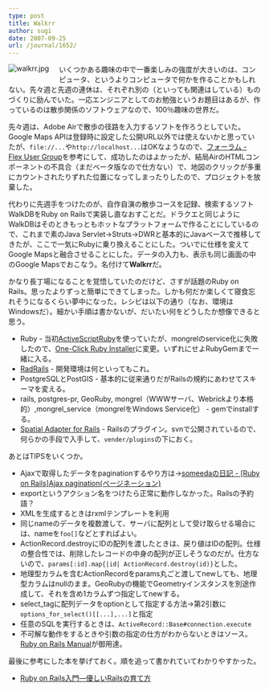 ```yaml
---
type: post
title: Walkrr
author: sugi
date: 2007-09-25
url: /journal/1652/
---
```

<span class="mt-enclosure mt-enclosure-image"><img alt="walkrr.jpg" src="http://i0.wp.com/asharpminor.com/images/walkrr.jpg?resize=304%2C357" class="alignleft" style="float: left; margin: 0 20px 20px 0;" data-recalc-dims="1" /></span>

いくつかある趣味の中で一番楽しみの強度が大きいのは、コンピュータ、というよりコンピュータで何かを作ることかもしれない。先々週と先週の連休は、それぞれ別の（といっても関連はしている）ものづくりに励んでいた。一応エンジニアとしてのお勉強というお題目はあるが、作っているのは散歩関係のソフトウェアなので、100％趣味の世界だ。

先々週は、Adobe Airで散歩の径路を入力するソフトを作ろうとしていた。Google Maps APIは登録時に設定した公開URL以外では使えないかと思っていたが、`file://...`や`http://localhost...`はOKなようなので、<a href="http://www.fxug.net/modules/xhnewbb/viewtopic.php?topic_id=908&forum=14&post_id=3713" onclick="_gaq.push(['_trackEvent', 'outbound-article', 'http://www.fxug.net/modules/xhnewbb/viewtopic.php?topic_id=908&forum=14&post_id=3713', 'フォーラム - Flex User Group']);" title="フォーラム - Flex User Group">フォーラム - Flex User Group</a>を参考にして、成功したのはよかったが、結局AirのHTMLコンポーネントの不具合（まだベータ版なので仕方ない）で、地図のクリックが多重にカウントされたりずれた位置になってしまったりしたので、プロジェクトを放棄した。

代わりに先週手をつけたのが、自作自演の散歩コースを記録、検索するソフトWalkDBをRuby on Railsで実装し直なおすことだ。ドラクエと同じようにWalkDBはそのときもっともホットなプラットフォームで作ることにしているので、これまで素のJava Servlet→Struts→DWRと基本的にJavaベースで推移してきたが、ここで一気にRubyに乗り換えることにした。ついでに仕様を変えてGoogle Mapsと融合させることにした。データの入力も、表示も同じ画面の中のGoogle Mapsでおこなう。名付けて**Walkrr**だ。

かなり長丁場になることを覚悟していたのだけど、さすが話題のRuby on Rails。思ったよりずっと簡単にできてしまった。しかも何だか楽しくて寝食忘れそうになるくらい夢中になった。レシピは以下の通り（なお、環境はWindowsだ）。細かい手順は書かないが、だいたい何をどうしたか想像できると思う。

  * Ruby - 当初<a href="http://arton.hp.infoseek.co.jp/indexj.html" onclick="_gaq.push(['_trackEvent', 'outbound-article', 'http://arton.hp.infoseek.co.jp/indexj.html', 'ActiveScriptRuby']);" >ActiveScriptRuby</a>を使っていたが、mongrelのservice化に失敗したので、<a href="http://rubyforge.org/projects/rubyinstaller/" onclick="_gaq.push(['_trackEvent', 'outbound-article', 'http://rubyforge.org/projects/rubyinstaller/', 'One-Click Ruby Installer']);" >One-Click Ruby Installer</a>に変更。いずれにせよRubyGemまで一緒に入る。
  * <a href="http://www.aptana.com/" onclick="_gaq.push(['_trackEvent', 'outbound-article', 'http://www.aptana.com/', 'RadRails']);" >RadRails</a> - 開発環境は何といってもこれ。
  * PostgreSQLとPostGIS - 基本的に従来通りだがRailsの規約にあわせてスキーマを変える。
  * rails, postgres-pr, GeoRuby, mongrel（WWWサーバ、Webrickより本格的）,mongrel_service（mongrelをWindows Service化） - gemでinstallする。
  * <a href="http://thepochisuperstarmegashow.com/projects/" onclick="_gaq.push(['_trackEvent', 'outbound-article', 'http://thepochisuperstarmegashow.com/projects/', 'Spatial Adapter for Rails']);" >Spatial Adapter for Rails</a> - Railsのプラグイン。svnで公開されているので、何らかの手段で入手して、`vender/plugins`の下におく。

あとはTIPSをいくつか。

  * Ajaxで取得したデータをpaginationするやり方は→<a href="http://d.hatena.ne.jp/someeda/20060408" onclick="_gaq.push(['_trackEvent', 'outbound-article', 'http://d.hatena.ne.jp/someeda/20060408', 'someedaの日記 - [Ruby on Rails]Ajax pagination(ページネーション)']);" title="someedaの日記 - [Ruby on Rails]Ajax pagination(ページネーション)">someedaの日記 - [Ruby on Rails]Ajax pagination(ページネーション)</a>
  * exportというアクション名をつけたら正常に動作しなかった。Railsの予約語？
  * XMLを生成するときはrxmlテンプレートを利用
  * 同じnameのデータを複数渡して、サーバに配列として受け取らせる場合には、nameを`foo[]`などとすればよい。
  * ActionRecord.destroyにIDの配列を渡したときは、戻り値はIDの配列。仕様の整合性では、削除したレコードの中身の配列が正しそうなのだが。仕方ないので、`params[:id].map{|id| ActionRecord.destroy(id)}`とした。
  * 地理型カラムを含むActionRecordをparams丸ごと渡してnewしても、地理型カラムはnullのまま。GeoRubyの機能でGeometryインスタンスを別途作成して、それを含め1カラムずつ指定してnewする。
  * select_tagに配列データをoptionとして指定する方法→第2引数に`options_for_select()[[...],...]`と指定
  * 任意のSQLを実行するときは、`ActiveRecord::Base#connection.execute`
  * 不可解な動作をするときや引数の指定の仕方がわからないときはソース。<a href="http://railsmanual.org/" onclick="_gaq.push(['_trackEvent', 'outbound-article', 'http://railsmanual.org/', 'Ruby on Rails Manual']);" title="Ruby on Rails Manual">Ruby on Rails Manual</a>が御用達。

最後に参考にした本を挙げておく。順を追って書かれていてわかりやすかった。

  * <a href="http://www.amazon.co.jp/exec/obidos/ASIN/4798013951/chezsugi-22/ref=nosim/" onclick="_gaq.push(['_trackEvent', 'outbound-article', 'http://www.amazon.co.jp/exec/obidos/ASIN/4798013951/chezsugi-22/ref=nosim/', 'Ruby on Rails入門―優しいRailsの育て方']);" name="amazletlink" target="_blank">Ruby on Rails入門―優しいRailsの育て方</a>

